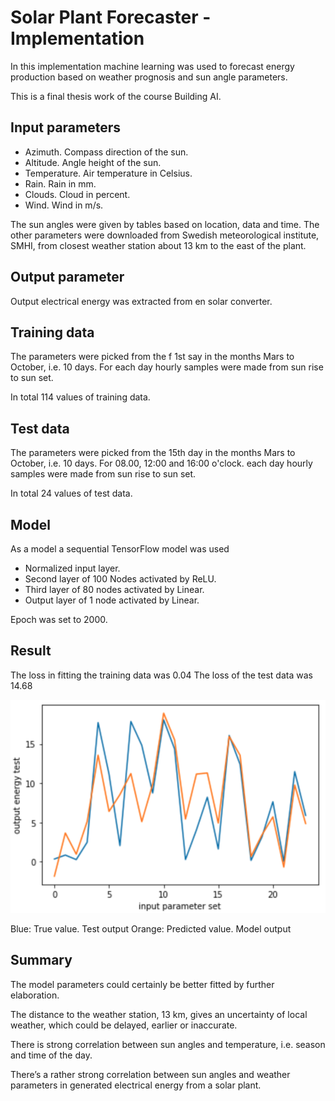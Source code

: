 # Solar Plant Forecaster - Implementation
In this implementation machine learning was used to forecast energy production based on weather prognosis and sun angle parameters.

This is a final thesis work of the course Building AI.  

## Input parameters

- Azimuth. Compass direction of the sun.
- Altitude.  Angle height of the sun.
- Temperature. Air temperature  in Celsius.
- Rain. Rain in mm.
- Clouds. Cloud in percent.
- Wind. Wind in m/s.

The sun angles were given by tables based on location, data and time.
The other parameters were downloaded from Swedish meteorological institute, SMHI, from closest weather station about 13 km to the east of the plant.

## Output parameter
Output electrical energy was extracted from en solar converter.

## Training data
The parameters were picked from the f 1st say in the months Mars to October, i.e. 10 days. For each day hourly samples were made from sun rise to sun set.

In total 114 values of training data.

## Test data
The parameters were picked from the 15th day in the months Mars to October, i.e. 10 days. For 08.00, 12:00 and 16:00 o'clock. each day hourly samples were made from sun rise to sun set.

In total 24 values of test data.

## Model
As a model a sequential TensorFlow model was used
- Normalized input layer.
- Second layer of 100 Nodes activated by ReLU.
- Third layer of 80 nodes activated by Linear.
- Output layer of 1 node activated by Linear.

Epoch was set to 2000.

## Result
The loss in fitting the training data was 0.04
The loss of the test data was 14.68

![GitHub Logo](/DiagramSolarPlantForecast.png)























Blue: True value. Test output 
Orange: Predicted value. Model output

## Summary
The model parameters could certainly be better fitted by further elaboration.

The distance to the weather station, 13 km, gives an uncertainty of local weather, which could be delayed, earlier or inaccurate.

There is strong correlation between sun angles and temperature, i.e. season and time of the day.

There’s a rather strong correlation between sun angles and weather parameters in generated electrical energy from a solar plant.

